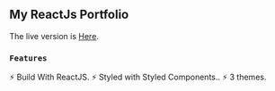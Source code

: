 

## My ReactJs Portfolio 
The live version is [Here](https://mcrunportfolio.herokuapp.com/).

### `Features`

⚡️ Build With ReactJS.
⚡️ Styled with Styled Components..
⚡️ 3 themes.
